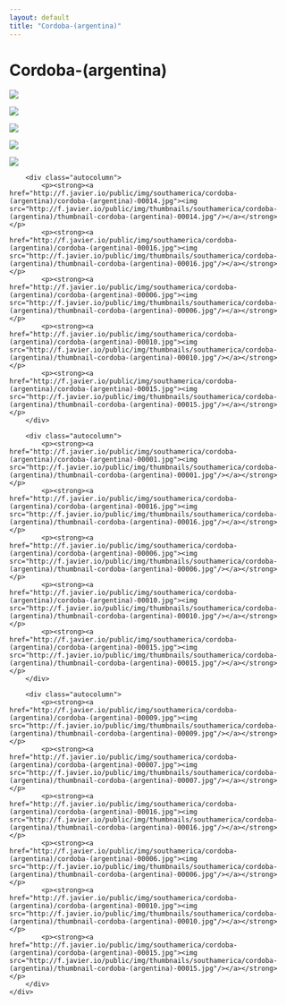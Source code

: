 ```yaml
---
layout: default
title: "Cordoba-(argentina)"
---
```


<h1 class="page" style="padding-left:0%;">Cordoba-(argentina)</h1>
<div class="page">
    <div class="autowide">
        <div class="autocolumn">
            <p><strong><a href="http://f.javier.io/public/img/southamerica/cordoba-(argentina)/cordoba-(argentina)-00007.jpg"><img src="http://f.javier.io/public/img/thumbnails/southamerica/cordoba-(argentina)/thumbnail-cordoba-(argentina)-00007.jpg"/></a></strong></p>
            <p><strong><a href="http://f.javier.io/public/img/southamerica/cordoba-(argentina)/cordoba-(argentina)-00016.jpg"><img src="http://f.javier.io/public/img/thumbnails/southamerica/cordoba-(argentina)/thumbnail-cordoba-(argentina)-00016.jpg"/></a></strong></p>
            <p><strong><a href="http://f.javier.io/public/img/southamerica/cordoba-(argentina)/cordoba-(argentina)-00006.jpg"><img src="http://f.javier.io/public/img/thumbnails/southamerica/cordoba-(argentina)/thumbnail-cordoba-(argentina)-00006.jpg"/></a></strong></p>
            <p><strong><a href="http://f.javier.io/public/img/southamerica/cordoba-(argentina)/cordoba-(argentina)-00010.jpg"><img src="http://f.javier.io/public/img/thumbnails/southamerica/cordoba-(argentina)/thumbnail-cordoba-(argentina)-00010.jpg"/></a></strong></p>
            <p><strong><a href="http://f.javier.io/public/img/southamerica/cordoba-(argentina)/cordoba-(argentina)-00015.jpg"><img src="http://f.javier.io/public/img/thumbnails/southamerica/cordoba-(argentina)/thumbnail-cordoba-(argentina)-00015.jpg"/></a></strong></p>
        </div>

        <div class="autocolumn">
            <p><strong><a href="http://f.javier.io/public/img/southamerica/cordoba-(argentina)/cordoba-(argentina)-00014.jpg"><img src="http://f.javier.io/public/img/thumbnails/southamerica/cordoba-(argentina)/thumbnail-cordoba-(argentina)-00014.jpg"/></a></strong></p>
            <p><strong><a href="http://f.javier.io/public/img/southamerica/cordoba-(argentina)/cordoba-(argentina)-00016.jpg"><img src="http://f.javier.io/public/img/thumbnails/southamerica/cordoba-(argentina)/thumbnail-cordoba-(argentina)-00016.jpg"/></a></strong></p>
            <p><strong><a href="http://f.javier.io/public/img/southamerica/cordoba-(argentina)/cordoba-(argentina)-00006.jpg"><img src="http://f.javier.io/public/img/thumbnails/southamerica/cordoba-(argentina)/thumbnail-cordoba-(argentina)-00006.jpg"/></a></strong></p>
            <p><strong><a href="http://f.javier.io/public/img/southamerica/cordoba-(argentina)/cordoba-(argentina)-00010.jpg"><img src="http://f.javier.io/public/img/thumbnails/southamerica/cordoba-(argentina)/thumbnail-cordoba-(argentina)-00010.jpg"/></a></strong></p>
            <p><strong><a href="http://f.javier.io/public/img/southamerica/cordoba-(argentina)/cordoba-(argentina)-00015.jpg"><img src="http://f.javier.io/public/img/thumbnails/southamerica/cordoba-(argentina)/thumbnail-cordoba-(argentina)-00015.jpg"/></a></strong></p>
        </div>

        <div class="autocolumn">
            <p><strong><a href="http://f.javier.io/public/img/southamerica/cordoba-(argentina)/cordoba-(argentina)-00001.jpg"><img src="http://f.javier.io/public/img/thumbnails/southamerica/cordoba-(argentina)/thumbnail-cordoba-(argentina)-00001.jpg"/></a></strong></p>
            <p><strong><a href="http://f.javier.io/public/img/southamerica/cordoba-(argentina)/cordoba-(argentina)-00016.jpg"><img src="http://f.javier.io/public/img/thumbnails/southamerica/cordoba-(argentina)/thumbnail-cordoba-(argentina)-00016.jpg"/></a></strong></p>
            <p><strong><a href="http://f.javier.io/public/img/southamerica/cordoba-(argentina)/cordoba-(argentina)-00006.jpg"><img src="http://f.javier.io/public/img/thumbnails/southamerica/cordoba-(argentina)/thumbnail-cordoba-(argentina)-00006.jpg"/></a></strong></p>
            <p><strong><a href="http://f.javier.io/public/img/southamerica/cordoba-(argentina)/cordoba-(argentina)-00010.jpg"><img src="http://f.javier.io/public/img/thumbnails/southamerica/cordoba-(argentina)/thumbnail-cordoba-(argentina)-00010.jpg"/></a></strong></p>
            <p><strong><a href="http://f.javier.io/public/img/southamerica/cordoba-(argentina)/cordoba-(argentina)-00015.jpg"><img src="http://f.javier.io/public/img/thumbnails/southamerica/cordoba-(argentina)/thumbnail-cordoba-(argentina)-00015.jpg"/></a></strong></p>
        </div>

        <div class="autocolumn">
            <p><strong><a href="http://f.javier.io/public/img/southamerica/cordoba-(argentina)/cordoba-(argentina)-00009.jpg"><img src="http://f.javier.io/public/img/thumbnails/southamerica/cordoba-(argentina)/thumbnail-cordoba-(argentina)-00009.jpg"/></a></strong></p>
            <p><strong><a href="http://f.javier.io/public/img/southamerica/cordoba-(argentina)/cordoba-(argentina)-00007.jpg"><img src="http://f.javier.io/public/img/thumbnails/southamerica/cordoba-(argentina)/thumbnail-cordoba-(argentina)-00007.jpg"/></a></strong></p>
            <p><strong><a href="http://f.javier.io/public/img/southamerica/cordoba-(argentina)/cordoba-(argentina)-00016.jpg"><img src="http://f.javier.io/public/img/thumbnails/southamerica/cordoba-(argentina)/thumbnail-cordoba-(argentina)-00016.jpg"/></a></strong></p>
            <p><strong><a href="http://f.javier.io/public/img/southamerica/cordoba-(argentina)/cordoba-(argentina)-00006.jpg"><img src="http://f.javier.io/public/img/thumbnails/southamerica/cordoba-(argentina)/thumbnail-cordoba-(argentina)-00006.jpg"/></a></strong></p>
            <p><strong><a href="http://f.javier.io/public/img/southamerica/cordoba-(argentina)/cordoba-(argentina)-00010.jpg"><img src="http://f.javier.io/public/img/thumbnails/southamerica/cordoba-(argentina)/thumbnail-cordoba-(argentina)-00010.jpg"/></a></strong></p>
            <p><strong><a href="http://f.javier.io/public/img/southamerica/cordoba-(argentina)/cordoba-(argentina)-00015.jpg"><img src="http://f.javier.io/public/img/thumbnails/southamerica/cordoba-(argentina)/thumbnail-cordoba-(argentina)-00015.jpg"/></a></strong></p>
        </div>
    </div>
</div>
